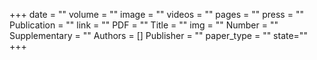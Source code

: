 +++
date = ""
volume = ""
image = ""
videos = ""
pages = ""
press = ""
Publication = ""
link = ""
PDF = ""
Title = ""
img = ""
Number = ""
Supplementary = ""
Authors = []
Publisher = ""
paper_type = ""
state=""
+++
